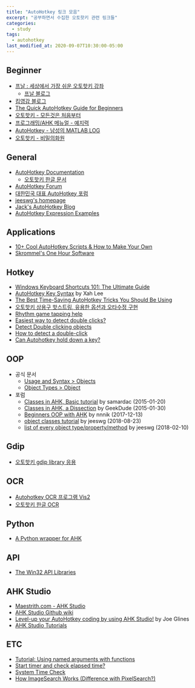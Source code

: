 ```yaml
---
title: "AutoHotkey 링크 모음"
excerpt: "공부하면서 수집한 오토핫키 관련 링크들"
categories:
  - study
tags:
  - autohotkey
last_modified_at: 2020-09-07T10:30:00-05:00
---
```




## Beginner

* [프날 : 세상에서 가장 쉬운 오토핫키 강좌](https://pnal.kr/)
  * [프날 블로그](https://blog.naver.com/geforce_radeon)
* [킴영감 블로그](https://elderlykims.tistory.com/)
* [The Quick AutoHotkey Guide for Beginners](https://www.makeuseof.com/tag/autohotkey-guide-beginners/)
* [오토핫키 - 모든것은 처음부터](https://itblogpro.tistory.com/category/%ED%94%84%EB%A1%9C%EA%B7%B8%EB%9E%98%EB%B0%8D/AutohotKey)
* [프로그래밍/AHK 메뉴얼 - 예지력](https://knowledgeisfree.tistory.com/category/%ED%94%84%EB%A1%9C%EA%B7%B8%EB%9E%98%EB%B0%8D/AHK%20%EB%A9%94%EB%89%B4%EC%96%BC)
* [AutoHotkey - 남성의 MATLAB LOG](https://iamaman.tistory.com/category/programming%20language/Autohotkey)
* [오토핫키 - 비밀의화원](https://secretgd.tistory.com/category/TIP/AutoHotkey)



## General

* [AutoHotkey Documentation](https://www.autohotkey.com/docs/AutoHotkey.htm)
  * [오토핫키 한글 문서](http://autohotkeykr.sourceforge.net/docs/AutoHotkey.htm)
* [AutoHotkey Forum](https://www.autohotkey.com/boards/viewforum.php?f=4)
* [대한민국 대표 AutoHotkey 포럼](http://www.autohotkey.co.kr/)
* [jeeswg's homepage](https://www.autohotkey.com/boards/viewtopic.php?f=17&t=30931)
* [Jack's AutoHotkey Blog](https://jacks-autohotkey-blog.com/)
* [AutoHotkey Expression Examples](http://www.daviddeley.com/autohotkey/xprxmp/autohotkey_expression_examples.htm)



## Applications

* [10+ Cool AutoHotkey Scripts & How to Make Your Own](https://www.makeuseof.com/tag/10-cool-autohotkey-scripts-make/)
* [Skrommel's One Hour Software](https://www.dcmembers.com/skrommel/)



## Hotkey

* [Windows Keyboard Shortcuts 101: The Ultimate Guide](https://www.makeuseof.com/tag/windows-shortcuts-101-ultimate-keyboard-shortcut-guide/)
* [AutoHotkey Key Syntax](http://xahlee.info/mswin/autohotkey_key_notations.html) by Xah Lee 
* [The Best Time-Saving AutoHotkey Tricks You Should Be Using](https://lifehacker.com/the-best-time-saving-autohotkey-tricks-you-should-be-us-5598693)
* [오토핫키 상용구 핫스트링, 유용한 옵션과 오타수정 구현](https://gkkmon.com/autohotkey-boilerplate-hotstrings-useful-options-and-edit-typo/)
* [Rhythm game tapping help](https://www.autohotkey.com/boards/viewtopic.php?t=20187)
* [Easiest way to detect double clicks?](https://autohotkey.com/board/topic/56493-easiest-way-to-detect-double-clicks/)
* [Detect Double clicking objects](https://www.autohotkey.com/boards/viewtopic.php?t=32578)
* [How to detect a double-click](https://autohotkey.com/board/topic/66449-how-to-detect-a-double-click/)
* [Can Autohotkey hold down a key?](https://autohotkey.com/board/topic/11321-can-autohotkey-hold-down-a-key/)



## OOP

* 공식 문서
  * [Usage and Syntax > Objects](https://www.autohotkey.com/docs/Objects.htm)
  * [Object Types > Object](https://www.autohotkey.com/docs/objects/Object.htm)
* 포럼
  * [Classes in AHK, Basic tutorial](https://www.autohotkey.com/boards/viewtopic.php?t=6033) by samardac (2015-01-20)
  * [Classes in AHK, a Dissection](https://www.autohotkey.com/boards/viewtopic.php?t=6177) by GeekDude (2015-01-30)
  * [Beginners OOP with AHK](https://www.autohotkey.com/boards/viewtopic.php?f=7&t=41332) by nnnik (2017-12-13)
  * [object classes tutorial](https://www.autohotkey.com/boards/viewtopic.php?t=54588) by jeeswg (2018-08-23)
  * [list of every object type/property/method](https://www.autohotkey.com/boards/viewtopic.php?f=37&t=44081) by jeeswg (2018-02-10)



## Gdip

* [오토핫키 gdip library 응용](https://blog.plorence.kr/563?category=900396)



## OCR

* [Autohotkey OCR 프로그램 Vis2](https://iamaman.tistory.com/2715)
* [오토핫키 한글 OCR](https://nevercmecry.tistory.com/232)



## Python

* [A Python wrapper for AHK](https://pypi.org/project/ahk/)



## API

* [The Win32 API Libraries](https://opendylan.org/documentation/library-reference/win32/index.html)



## AHK Studio

* [Maestrith.com - AHK Studio](http://www.maestrith.com/ahk-studio/)
* [AHK Studio Github wiki](https://github.com/maestrith/AHK-Studio/wiki)
* [Level-up your AutoHotkey coding by using AHK Studio!](https://www.autohotkey.com/boards/viewtopic.php?t=62654) by Joe Glines
* [AHK Studio Tutorials](https://www.the-automator.com/ahk-studio/)



## ETC

* [Tutorial: Using named arguments with functions](https://autohotkey.com/board/topic/17713-tutorial-using-named-arguments-with-functions-novice/)
* [Start timer and check elapsed time?](https://autohotkey.com/board/topic/149343-start-timer-and-check-elapsed-time/)
* [System Time Check](https://autohotkey.com/board/topic/10053-system-time-check/)
* [How ImageSearch Works (Difference with PixelSearch?)](https://www.autohotkey.com/boards/viewtopic.php?t=35606)